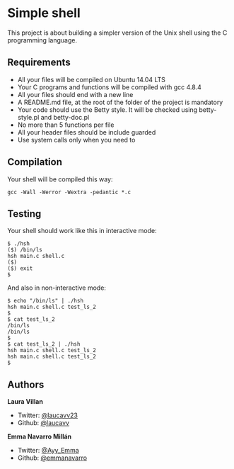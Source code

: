 # Simple shell

This project is about building a simpler version of the Unix shell using the C programming language.

## Requirements
* All your files will be compiled on Ubuntu 14.04 LTS
* Your C programs and functions will be compiled with gcc 4.8.4
* All your files should end with a new line
* A README.md file, at the root of the folder of the project is mandatory
* Your code should use the Betty style. It will be checked using betty-style.pl and betty-doc.pl
* No more than 5 functions per file
* All your header files should be include guarded
* Use system calls only when you need to

## Compilation

Your shell will be compiled this way:

`gcc -Wall -Werror -Wextra -pedantic *.c`

## Testing

Your shell should work like this in interactive mode:

```
$ ./hsh
($) /bin/ls
hsh main.c shell.c
($)
($) exit
$
```
And also in non-interactive mode:

```
$ echo "/bin/ls" | ./hsh
hsh main.c shell.c test_ls_2
$
$ cat test_ls_2
/bin/ls
/bin/ls
$
$ cat test_ls_2 | ./hsh
hsh main.c shell.c test_ls_2
hsh main.c shell.c test_ls_2
$
```
## Authors

**Laura Villan**

- Twitter: [@laucavv23](https://twitter.com/laucavv23)
- Github: [@laucavv](https://github.com/laucavv)

**Emma Navarro Millán**

- Twitter: [@Ayy_Emma](https://twitter.com/Ayy_Emma)
- Github: [@emmanavarro](https://github.com/emmanavarro)
